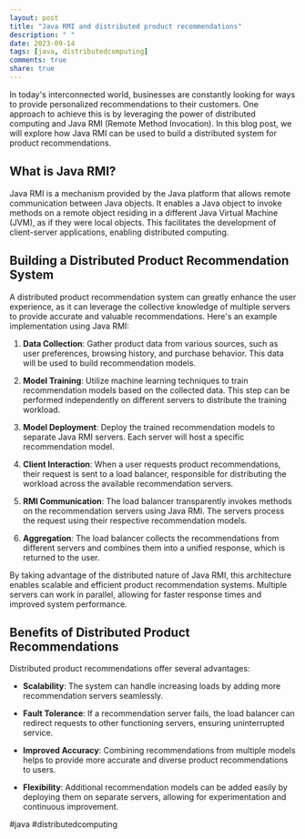 ```yaml
---
layout: post
title: "Java RMI and distributed product recommendations"
description: " "
date: 2023-09-14
tags: [java, distributedcomputing]
comments: true
share: true
---
```


In today's interconnected world, businesses are constantly looking for ways to provide personalized recommendations to their customers. One approach to achieve this is by leveraging the power of distributed computing and Java RMI (Remote Method Invocation). In this blog post, we will explore how Java RMI can be used to build a distributed system for product recommendations.

## What is Java RMI?

Java RMI is a mechanism provided by the Java platform that allows remote communication between Java objects. It enables a Java object to invoke methods on a remote object residing in a different Java Virtual Machine (JVM), as if they were local objects. This facilitates the development of client-server applications, enabling distributed computing.

## Building a Distributed Product Recommendation System

A distributed product recommendation system can greatly enhance the user experience, as it can leverage the collective knowledge of multiple servers to provide accurate and valuable recommendations. Here's an example implementation using Java RMI:

1. **Data Collection**: Gather product data from various sources, such as user preferences, browsing history, and purchase behavior. This data will be used to build recommendation models.

2. **Model Training**: Utilize machine learning techniques to train recommendation models based on the collected data. This step can be performed independently on different servers to distribute the training workload.

3. **Model Deployment**: Deploy the trained recommendation models to separate Java RMI servers. Each server will host a specific recommendation model.

4. **Client Interaction**: When a user requests product recommendations, their request is sent to a load balancer, responsible for distributing the workload across the available recommendation servers.

5. **RMI Communication**: The load balancer transparently invokes methods on the recommendation servers using Java RMI. The servers process the request using their respective recommendation models.

6. **Aggregation**: The load balancer collects the recommendations from different servers and combines them into a unified response, which is returned to the user.

By taking advantage of the distributed nature of Java RMI, this architecture enables scalable and efficient product recommendation systems. Multiple servers can work in parallel, allowing for faster response times and improved system performance.

## Benefits of Distributed Product Recommendations

Distributed product recommendations offer several advantages:

- **Scalability**: The system can handle increasing loads by adding more recommendation servers seamlessly.

- **Fault Tolerance**: If a recommendation server fails, the load balancer can redirect requests to other functioning servers, ensuring uninterrupted service.

- **Improved Accuracy**: Combining recommendations from multiple models helps to provide more accurate and diverse product recommendations to users.

- **Flexibility**: Additional recommendation models can be added easily by deploying them on separate servers, allowing for experimentation and continuous improvement.

#java #distributedcomputing